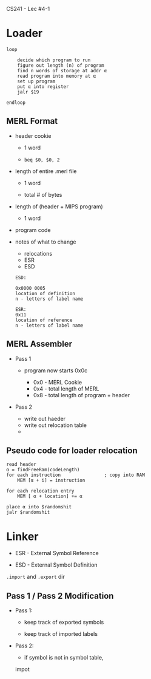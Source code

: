 CS241 - Lec #4-1

# Loader

```
loop

	decide which program to run
	figure out length (n) of program
	find n words of storage at addr α
	read program into memory at α
	set up program
	put α into register
	jalr $19
	
endloop
```

## MERL Format

* header cookie

	* 1 word

	* ```beq $0, $0, 2```

* length of entire .merl file

	* 1 word

	* total # of bytes

* length of (header + MIPS program)

	* 1 word

* program code

* notes of what to change
	
	* relocations
	* ESR
	* ESD

	```
	ESD:
	
	0x0000 0005
	location of definition
	n - letters of label name
	
	ESR:
	0x11
	location of reference
	n - letters of label name
	```

## MERL Assembler

* Pass 1

	* program now starts 0x0c
	
		* 0x0 - MERL Cookie
		* 0x4 - total length of MERL
		* 0x8 - total length of program + header

* Pass 2

	* write out haeder
	* write out relocation table
	* 
	
## Pseudo code for loader relocation

```
read header
α = findFreeRam(codeLength)
for each instruction				; copy into RAM
	MEM [α + i] = instruction
	
for each relocation entry
	MEM [ α + location] += α
	
place α into $randomshit
jalr $randomshit
```

# Linker

* ESR - External Symbol Reference

* ESD - External Symbol Definition

```.import``` and ```.export``` dir

## Pass 1 / Pass 2 Modification

* Pass 1:

	* keep track of exported symbols

	* keep track of imported labels

* Pass 2:

	* if symbol is not in symbol table, 

	impot